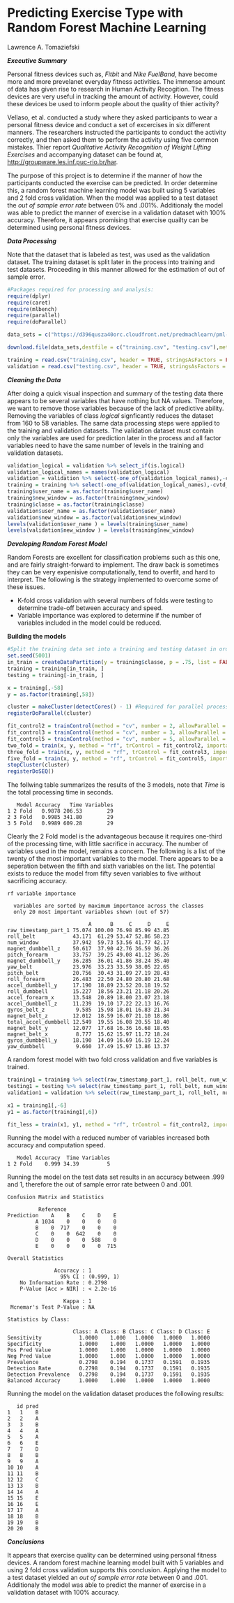 # Predicting Exercise Type with Random Forest Machine Learning
Lawrence A. Tomaziefski  


***Executive Summary***

Personal fitness devices such as, *Fitbit* and *Nike FuelBand*, have become more and more prevelanet everyday fitness activities.  The immense amount of data has given rise to research in Human Activity Recogition.  The fitness devices are very useful in tracking the amount of activity. However, could these devices be used to inform people about the quality of thier activity? 

Vellaso, et al. conducted a study where they asked participants to wear a personal fitness device and conduct a set of excercises in six different manners.  The researchers instructed the participants to conduct the activity correctly, and then asked them to perform the activity using five common mistakes.  Thier report *Qualitative Activity Recognition of Weight Lifting Exercises* and accompanying dataset can be found at, http://groupware.les.inf.puc-rio.br/har.

The purpose of this project is to determine if the manner of how the participants conducted the exercise can be predicted.  In order determine this, a random forest machine learning model was built using 5 variables and 2 fold cross validation.  When the model was applied to a test dataset the *out of sample error rate* between 0% and .001%.  Additionaly the model was able to predict the manner of exercise in a validation dataset with 100% accuracy.  Therefore, it appears promising that exercise quailty can be determined using personal fitness devices.  

***Data Processing***

Note that the dataset that is labeled as test, was used as the validation dataset.  The training dataset is split later in the process into training and test datasets.  Proceeding in this manner allowed for the estimation of out of sample error.


```r
#Packages required for processing and analysis:
require(dplyr)
require(caret)
require(mlbench)
require(parallel)
require(doParallel)

data_sets = c("https://d396qusza40orc.cloudfront.net/predmachlearn/pml-training.csv","https://d396qusza40orc.cloudfront.net/predmachlearn/pml-testing.csv")

download.file(data_sets,destfile = c("training.csv", "testing.csv"),method = "libcurl")

training = read.csv("training.csv", header = TRUE, stringsAsFactors = FALSE)
validation = read.csv("testing.csv", header = TRUE, stringsAsFactors = FALSE)
```

***Cleaning the Data*** 

After doing a quick visual inspection and summary of the testing data there appears to be several variables that have nothing but NA values.  Therefore, we want to remove those variables because of the lack of predictive ability.  Removing the variables of class *logical* signficantly reduces the dataset from 160 to 58 variables.  The same data processing steps were applied to the training and validation datasets.  The validation dataset must contain only the variables are used for prediction later in the process and all factor variables need to have the same number of levels in the training and validation datasets.


```r
validation_logical = validation %>% select_if(is.logical)
validation_logical_names = names(validation_logical)
validation = validation %>% select(-one_of(validation_logical_names),-cvtd_timestamp, -1) %>% select(-58)
training = training %>% select(-one_of(validation_logical_names),-cvtd_timestamp, -1)
training$user_name = as.factor(training$user_name)
training$new_window = as.factor(training$new_window)
training$classe = as.factor(training$classe)
validation$user_name = as.factor(validation$user_name)
validation$new_window = as.factor(validation$new_window)
levels(validation$user_name ) = levels(training$user_name)
levels(validation$new_window ) = levels(training$new_window)
```

***Developing Random Forest Model***

Random Forests are excellent for classification problems such as this one, and are fairly straight-forward to implement.  The draw back is sometimes they can be very expenisive computationally, tend to overfit, and hard to interpret.  The following is the strategy implemented to overcome some of these issues.



+ K-fold cross validation with several numbers of folds were testing to determine trade-off between accuracy and speed.
+ Variable importance was explored to determine if the number of variables included in the model could be reduced.

**Building the models**

```r
#Split the training data set into a training and testing dataset in order to determine out of sample error rate.  
set.seed(5001)
in_train = createDataPartition(y = training$classe, p = .75, list = FALSE)
training = training[in_train, ]
testing = training[-in_train, ]

x = training[,-58]
y = as.factor(training[,58])

cluster = makeCluster(detectCores() - 1) #Required for parallel processing
registerDoParallel(cluster)

fit_control2 = trainControl(method = "cv", number = 2, allowParallel = TRUE)
fit_control3 = trainControl(method = "cv", number = 3, allowParallel = TRUE)
fit_control5 = trainControl(method = "cv", number = 5, allowParallel = TRUE) 
two_fold = train(x, y, method = "rf", trControl = fit_control2, importance = TRUE, na.action = na.omit)
three_fold = train(x, y, method = "rf", trControl = fit_control3, importance = TRUE, na.action = na.omit) 
five_fold = train(x, y, method = "rf", trControl = fit_control5, importance = TRUE, na.action = na.omit)
stopCluster(cluster)
registerDoSEQ()
```

The follwing table summarizes the results of the 3 models, note that *Time* is the total processing time in seconds.  



```
   Model Accuracy   Time Variables
1 2 Fold   0.9878 206.53        29
2 3 Fold   0.9985 341.80        29
3 5 Fold   0.9989 609.28        29
```

Clearly the 2 Fold model is the advantageous because it requires one-third of the processing time, with little sacrifice in accuracy.  The number of variables used in the model, remains a concern.  The following is a list of the twenty of the most important variables to the model.  There appears to be a seperation between the fifth and sixth variables on the list.  The potential exists to reduce the model from fifty seven variables to five without sacrificing accuracy.  




```
rf variable importance

  variables are sorted by maximum importance across the classes
  only 20 most important variables shown (out of 57)

                          A      B     C     D     E
raw_timestamp_part_1 75.074 100.00 76.98 85.99 43.85
roll_belt            43.171  61.29 53.47 52.86 58.23
num_window           37.942  59.73 53.56 41.77 42.17
magnet_dumbbell_z    50.617  37.90 42.76 36.59 36.26
pitch_forearm        33.757  39.25 49.08 41.12 36.26
magnet_dumbbell_y    36.285  36.01 41.86 38.24 35.40
yaw_belt             23.976  33.23 33.59 38.05 22.65
pitch_belt           20.756  30.43 31.09 27.19 28.43
roll_forearm         26.483  22.50 24.80 20.80 21.68
accel_dumbbell_y     17.190  18.89 23.52 20.18 19.52
roll_dumbbell        15.227  18.56 23.21 21.18 20.26
accel_forearm_x      13.548  20.89 18.00 23.07 23.18
accel_dumbbell_z     11.239  19.10 17.22 22.13 16.76
gyros_belt_z          9.585  15.98 18.01 16.83 21.34
magnet_belt_z        12.012  18.59 16.07 21.10 18.86
total_accel_dumbbell 12.549  19.55 16.08 20.55 18.40
magnet_belt_y        12.077  17.68 16.36 16.68 18.65
magnet_belt_x         8.777  15.62 15.97 11.72 18.24
gyros_dumbbell_y     18.190  14.09 16.69 16.19 12.24
yaw_dumbbell          9.660  17.49 15.97 13.86 13.37
```

A random forest model with two fold cross validation and five variables is trained.


```r
training1 = training %>% select(raw_timestamp_part_1, roll_belt, num_window, magnet_dumbbell_z, pitch_forearm, classe)
testing1 = testing %>% select(raw_timestamp_part_1, roll_belt, num_window, magnet_dumbbell_z, pitch_forearm, classe)
validation1 = validation %>% select(raw_timestamp_part_1, roll_belt, num_window, magnet_dumbbell_z, pitch_forearm)

x1 = training1[,-6]
y1 = as.factor(training1[,6])

fit_less = train(x1, y1, method = "rf", trControl = fit_control2, importance = TRUE, na.action = na.omit)
```

Running the model with a reduced number of variables increased both accuracy and computation speed.  





```
   Model Accuracy  Time Variables
1 2 Fold    0.999 34.39         5
```

Running the model on the test data set results in an accuracy between .999 and 1, therefore the out of sample error rate between 0 and .001. 


```
Confusion Matrix and Statistics

          Reference
Prediction    A    B    C    D    E
         A 1034    0    0    0    0
         B    0  717    0    0    0
         C    0    0  642    0    0
         D    0    0    0  588    0
         E    0    0    0    0  715

Overall Statistics
                                    
               Accuracy : 1         
                 95% CI : (0.999, 1)
    No Information Rate : 0.2798    
    P-Value [Acc > NIR] : < 2.2e-16 
                                    
                  Kappa : 1         
 Mcnemar's Test P-Value : NA        

Statistics by Class:

                     Class: A Class: B Class: C Class: D Class: E
Sensitivity            1.0000    1.000   1.0000   1.0000   1.0000
Specificity            1.0000    1.000   1.0000   1.0000   1.0000
Pos Pred Value         1.0000    1.000   1.0000   1.0000   1.0000
Neg Pred Value         1.0000    1.000   1.0000   1.0000   1.0000
Prevalence             0.2798    0.194   0.1737   0.1591   0.1935
Detection Rate         0.2798    0.194   0.1737   0.1591   0.1935
Detection Prevalence   0.2798    0.194   0.1737   0.1591   0.1935
Balanced Accuracy      1.0000    1.000   1.0000   1.0000   1.0000
```

Running the model on the validation dataset produces the following results:





```
   id pred
1   1    B
2   2    A
3   3    B
4   4    A
5   5    A
6   6    E
7   7    D
8   8    B
9   9    A
10 10    A
11 11    B
12 12    C
13 13    B
14 14    A
15 15    E
16 16    E
17 17    A
18 18    B
19 19    B
20 20    B
```


***Conclusions***

It appears that exercise quality can be determined using personal fitness devices.  A random forest machine learning model built with 5 variables and using 2 fold cross validation supports this conclusion.  Applying the model to a test dataset yielded an *out of sample error rate* between 0 and .001.  Additionaly the model was able to predict the manner of exercise in a validation dataset with 100% accuracy.  




